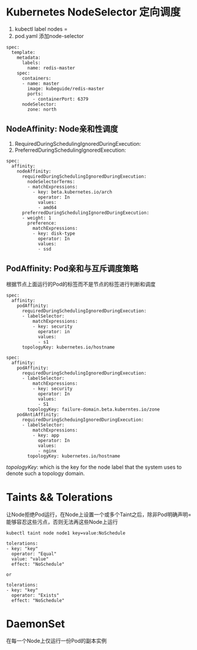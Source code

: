 # Kubernetes NodeSelector 定向调度

1. kubectl label nodes <node-name> <label-key>=<label-value>
2. pod.yaml 添加node-selector

```
spec:
  template: 
    metadata: 
      labels:
        name: redis-master
    spec:
      containers:
      - name: master
        image: kubeguide/redis-master
        ports:
          - containerPort: 6379
      nodeSelector:
        zone: north
```

## NodeAffinity: Node亲和性调度

1. RequiredDuringSchedulingIgnoredDuringExecution: 
2. PreferredDuringSchedulingIgnoredExecution:

```
spec:
  affinity:
    nodeAffinity:
      requiredDuringSchedulingIgnoredDuringExecution:
        nodeSelectorTerms:
        - matchExpressions:
          - key: beta.kubernetes.io/arch
            operator: In
            values:
            - amd64
      preferredDuringSchedulingIgnoredDuringExecution:
      - weight: 1
        preference:
          matchExpressions:
          - key: disk-type
            operator: In
            values:
            - ssd

```

## PodAffinity: Pod亲和与互斥调度策略

根据节点上面运行的Pod的标签而不是节点的标签进行判断和调度

```
spec:
  affinity:
    podAffinity:
      requiredDuringSchedulingIgnoredDuringExecution:
      - labelSelector:
          matchExpressions:
          - key: security
            operator: in
            values:
            - s1
      topologyKey: kubernetes.io/hostname

spec:
  affinity:
    podAffinity:
      requiredDuringSchedulingIgnoredDuringExecution:
      - labelSelector:
          matchExpressions:
          - key: security
            operator: In
            values:
            - S1
        topologyKey: failure-domain.beta.kuberntes.io/zone
    podAntiAffinity:
      requiredDuringScheduingIgnoredDuringExecution:
      - labelSelector:
          matchExpressions:
          - key: app
            operator: In
            values:
            - nginx
        topologyKey: kubernetes.io/hostname
```

*topologyKey*: which is the key for the node label that the system uses to denote such a topology domain.

# Taints && Tolerations

让Node拒绝Pod运行，在Node上设置一个或多个Taint之后，除非Pod明确声明=能够容忍这些污点，否则无法再这些Node上运行

```
kubectl taint node node1 key=value:NoSchedule

tolerations:
- key: "key"
  operator: "Equal"
  value: "value"
  effect: "NoSchedule"

or

tolerations:
- key: "key"
  operator: "Exists"
  effect: "NoSchedule"
```

# DaemonSet

在每一个Node上仅运行一份Pod的副本实例